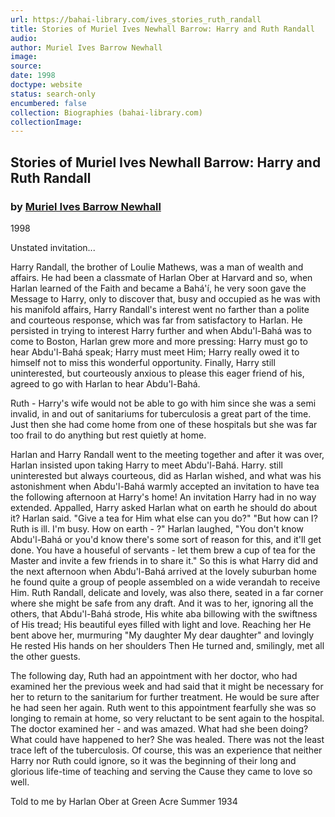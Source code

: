 ```yaml
---
url: https://bahai-library.com/ives_stories_ruth_randall
title: Stories of Muriel Ives Newhall Barrow: Harry and Ruth Randall
audio: 
author: Muriel Ives Barrow Newhall
image: 
source: 
date: 1998
doctype: website
status: search-only
encumbered: false
collection: Biographies (bahai-library.com)
collectionImage: 
---
```



## Stories of Muriel Ives Newhall Barrow: Harry and Ruth Randall

### by [Muriel Ives Barrow Newhall](https://bahai-library.com/author/Muriel+Ives+Barrow+Newhall)

1998


Unstated invitation...  
  
Harry Randall, the brother of Loulie Mathews, was a man of wealth and affairs. He had been a classmate of Harlan Ober at Harvard and so, when Harlan learned of the Faith and became a Bahá'í, he very soon gave the Message to Harry, only to discover that, busy and occupied as he was with his manifold affairs, Harry Randall's interest went no farther than a polite and courteous response, which was far from satisfactory to Harlan. He persisted in trying to interest Harry further and when Abdu'l-Bahá was to come to Boston, Harlan grew more and more pressing: Harry must go to hear Abdu'l-Bahá speak; Harry must meet Him; Harry really owed it to himself not to miss this wonderful opportunity. Finally, Harry still uninterested, but courteously anxious to please this eager friend of his, agreed to go with Harlan to hear Abdu'l-Bahá.  
  
Ruth - Harry's wife would not be able to go with him since she was a semi invalid, in and out of sanitariums for tuberculosis a great part of the time. Just then she had come home from one of these hospitals but she was far too frail to do anything but rest quietly at home.  
  
Harlan and Harry Randall went to the meeting together and after it was over, Harlan insisted upon taking Harry to meet Abdu'l-Bahá. Harry. still uninterested but always courteous, did as Harlan wished, and what was his astonishment when Abdu'l-Bahá warmly accepted an invitation to have tea the following afternoon at Harry's home! An invitation Harry had in no way extended. Appalled, Harry asked Harlan what on earth he should do about it? Harlan said. "Give a tea for Him what else can you do?" "But how can I? Ruth is ill. I'm busy. How on earth - ?" Harlan laughed, "You don't know Abdu'l-Bahá or you'd know there's some sort of reason for this, and it'll get done. You have a houseful of servants - let them brew a cup of tea for the Master and invite a few friends in to share it." So this is what Harry did and the next afternoon when Abdu'l-Bahá arrived at the lovely suburban home he found quite a group of people assembled on a wide verandah to receive Him. Ruth Randall, delicate and lovely, was also there, seated in a far corner where she might be safe from any draft. And it was to her, ignoring all the others, that Abdu'l-Bahá strode, His white aba billowing with the swiftness of His tread; His beautiful eyes filled with light and love. Reaching her He bent above her, murmuring "My daughter My dear daughter" and lovingly He rested His hands on her shoulders Then He turned and, smilingly, met all the other guests.  
  
The following day, Ruth had an appointment with her doctor, who had examined her the previous week and had said that it might be necessary for her to return to the sanitarium for further treatment. He would be sure after he had seen her again. Ruth went to this appointment fearfully she was so longing to remain at home, so very reluctant to be sent again to the hospital. The doctor examined her - and was amazed. What had she been doing? What could have happened to her? She was healed. There was not the least trace left of the tuberculosis. Of course, this was an experience that neither Harry nor Ruth could ignore, so it was the beginning of their long and glorious life-time of teaching and serving the Cause they came to love so well.  
  
  
Told to me by Harlan Ober at Green Acre Summer 1934